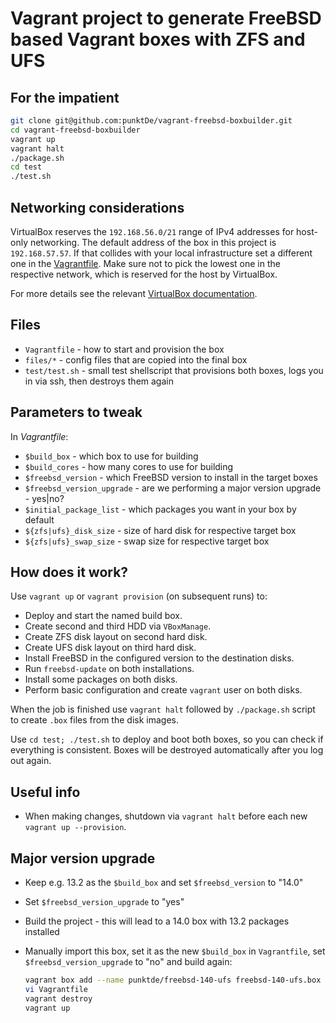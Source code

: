Vagrant project to generate FreeBSD based Vagrant boxes with ZFS and UFS
========================================================================

For the impatient
-----------------

```sh
git clone git@github.com:punktDe/vagrant-freebsd-boxbuilder.git
cd vagrant-freebsd-boxbuilder
vagrant up
vagrant halt
./package.sh
cd test
./test.sh
```

Networking considerations
-------------------------

VirtualBox reserves the `192.168.56.0/21` range of IPv4 addresses for host-only networking.
The default address of the box in this project is `192.168.57.57`. If that collides
with your local infrastructure set a different one in the [Vagrantfile](Vagrantfile). Make sure
not to pick the lowest one in the respective network, which is reserved for the host by VirtualBox.

For more details see the relevant [VirtualBox documentation](https://www.virtualbox.org/manual/ch06.html#network_hostonly).

Files
-----

* `Vagrantfile` - how to start and provision the box
* `files/*` - config files that are copied into the final box
* `test/test.sh` - small test shellscript that provisions both boxes, logs you
 in via ssh, then destroys them again

Parameters to tweak
-------------------

In _Vagrantfile_:

* `$build_box` - which box to use for building
* `$build_cores` - how many cores to use for building
* `$freebsd_version` - which FreeBSD version to install in the target boxes
* `$freebsd_version_upgrade` - are we performing a major version upgrade - yes|no?
* `$initial_package_list` - which packages you want in your box by default
* `${zfs|ufs}_disk_size` - size of hard disk for respective target box
* `${zfs|ufs}_swap_size` - swap size for respective target box

How does it work?
-----------------

Use `vagrant up` or `vagrant provision` (on subsequent runs) to:

* Deploy and start the named build box.
* Create second and third HDD via `VBoxManage`.
* Create ZFS disk layout on second hard disk.
* Create UFS disk layout on third hard disk.
* Install FreeBSD in the configured version to the destination disks.
* Run `freebsd-update` on both installations.
* Install some packages on both disks.
* Perform basic configuration and create `vagrant` user on both disks.

When the job is finished use `vagrant halt` followed by `./package.sh` script to create `.box` files from the disk images.

Use `cd test; ./test.sh` to deploy and boot both boxes, so you can check if everything is
consistent. Boxes will be destroyed automatically after you log out again.

Useful info
-----------

* When making changes, shutdown via `vagrant halt` before each new `vagrant up --provision`.

Major version upgrade
---------------------

* Keep e.g. 13.2 as the `$build_box` and set `$freebsd_version` to "14.0"
* Set `$freebsd_version_upgrade` to "yes"
* Build the project - this will lead to a 14.0 box with 13.2 packages installed
* Manually import this box, set it as the new `$build_box` in `Vagrantfile`,
  set `$freebsd_version_upgrade` to "no" and build again:

  ```sh
  vagrant box add --name punktde/freebsd-140-ufs freebsd-140-ufs.box
  vi Vagrantfile
  vagrant destroy
  vagrant up
  ```
